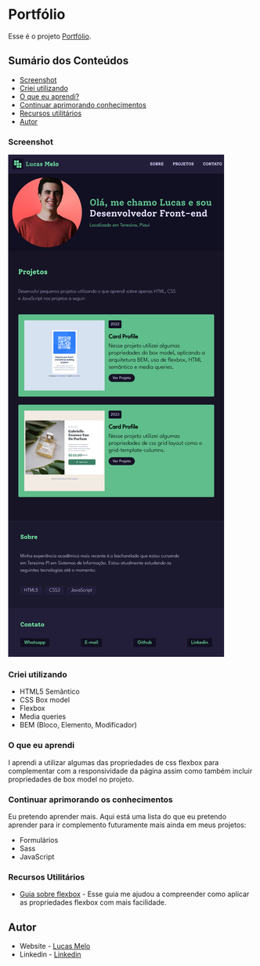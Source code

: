 # Portfólio

Esse é o projeto [Portfólio](https://lucasmeloc.github.io/portfolio/).

## Sumário dos Conteúdos

- [Screenshot](###screenshot)
- [Criei utilizando](###criei-utilizando)
- [O que eu aprendi?](###o-que-eu-aprendi)
- [Continuar aprimorando conhecimentos](###continuar-aprimorando-os-conhecimentos)
- [Recursos utilitários](###recursos-utilitarios)
- [Autor](#autor)

### Screenshot

![Resultado Final da Interface](./design/design.png)

### Criei utilizando

- HTML5 Semântico
- CSS Box model
- Flexbox
- Media queries
- BEM (Bloco, Elemento, Modificador)

### O que eu aprendi

I aprendi a utilizar algumas das propriedades de css flexbox para complementar com a responsividade da página assim como também incluir propriedades de box model no projeto.

### Continuar aprimorando os conhecimentos

Eu pretendo aprender mais. Aqui está uma lista do que eu pretendo aprender para ir complemento futuramente mais ainda em meus projetos:

- Formulários
- Sass
- JavaScript

### Recursos Utilitários

- [Guia sobre flexbox](https://origamid.com/projetos/flexbox-guia-completo/) - Esse guia me ajudou a compreender como aplicar as propriedades flexbox com mais facilidade.

## Autor

- Website - [Lucas Melo](https://lucasmeloc.github.io/portfolio)
- Linkedin - [Linkedin](https://www.linkedin.com/in/lucasmeloc)
